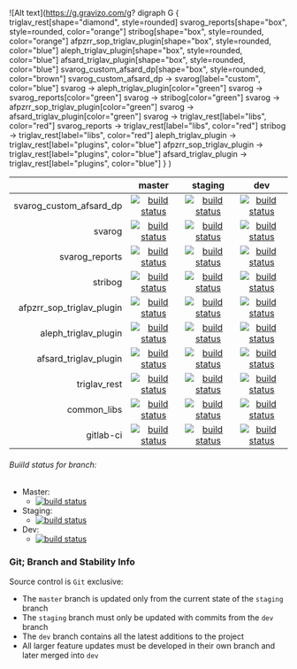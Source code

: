 ![Alt text](https://g.gravizo.com/g?
  digraph G {
    triglav_rest[shape="diamond", style=rounded]
    svarog_reports[shape="box", style=rounded, color="orange"]
    stribog[shape="box", style=rounded, color="orange"]
    afpzrr_sop_triglav_plugin[shape="box", style=rounded, color="blue"]
    aleph_triglav_plugin[shape="box", style=rounded, color="blue"]
    afsard_triglav_plugin[shape="box", style=rounded, color="blue"]
    svarog_custom_afsard_dp[shape="box", style=rounded, color="brown"]
    svarog_custom_afsard_dp -> svarog[label="custom", color="blue"]
    svarog -> aleph_triglav_plugin[color="green"]
    svarog -> svarog_reports[color="green"]
    svarog -> stribog[color="green"]
    svarog -> afpzrr_sop_triglav_plugin[color="green"]
    svarog -> afsard_triglav_plugin[color="green"]
    svarog -> triglav_rest[label="libs", color="red"]
    svarog_reports -> triglav_rest[label="libs", color="red"]
    stribog -> triglav_rest[label="libs", color="red"]
    aleph_triglav_plugin -> triglav_rest[label="plugins", color="blue"]
    afpzrr_sop_triglav_plugin -> triglav_rest[label="plugins", color="blue"]
    afsard_triglav_plugin -> triglav_rest[label="plugins", color="blue"]
  }
)

|                         | master|staging| dev   |
|--:                      |:-:    |:-:    |:-:    |
|svarog_custom_afsard_dp   |[![build status](https://gitlab.prtech.mk/prtech/svarog_custom_afsard_dp/badges/master/build.svg)](https://gitlab.prtech.mk/prtech/svarog_custom_afsard_dp/commits/master)     | [![build status](https://gitlab.prtech.mk/prtech/svarog_custom_afsard_dp/badges/staging/build.svg)](https://gitlab.prtech.mk/prtech/svarog_custom_afsard_dp/commits/staging)     | [![build status](https://gitlab.prtech.mk/prtech/svarog_custom_afsard_dp/badges/dev/build.svg)](https://gitlab.prtech.mk/prtech/svarog_custom_afsard_dp/commits/dev)     |
|svarog                    |[![build status](https://gitlab.prtech.mk/prtech/svarog/badges/master/build.svg)](https://gitlab.prtech.mk/prtech/svarog/commits/master)                                       | [![build status](https://gitlab.prtech.mk/prtech/svarog/badges/staging/build.svg)](https://gitlab.prtech.mk/prtech/svarog/commits/staging)                                       | [![build status](https://gitlab.prtech.mk/prtech/svarog/badges/dev/build.svg)](https://gitlab.prtech.mk/prtech/svarog/commits/dev)                                       |
|svarog_reports            |[![build status](https://gitlab.prtech.mk/prtech/svarog_reports/badges/master/build.svg)](https://gitlab.prtech.mk/prtech/svarog_reports/commits/master)                       | [![build status](https://gitlab.prtech.mk/prtech/svarog_reports/badges/staging/build.svg)](https://gitlab.prtech.mk/prtech/svarog_reports/commits/staging)                       | [![build status](https://gitlab.prtech.mk/prtech/svarog_reports/badges/dev/build.svg)](https://gitlab.prtech.mk/prtech/svarog_reports/commits/dev)                       |
|stribog                   |[![build status](https://gitlab.prtech.mk/prtech/stribog/badges/master/build.svg)](https://gitlab.prtech.mk/prtech/stribog/commits/master)                                     | [![build status](https://gitlab.prtech.mk/prtech/stribog/badges/staging/build.svg)](https://gitlab.prtech.mk/prtech/stribog/commits/staging)                                     | [![build status](https://gitlab.prtech.mk/prtech/stribog/badges/dev/build.svg)](https://gitlab.prtech.mk/prtech/stribog/commits/dev)                                     |
|afpzrr_sop_triglav_plugin |[![build status](https://gitlab.prtech.mk/prtech/afpzrr_sop_triglav_plugin/badges/master/build.svg)](https://gitlab.prtech.mk/prtech/afpzrr_sop_triglav_plugin/commits/master) | [![build status](https://gitlab.prtech.mk/prtech/afpzrr_sop_triglav_plugin/badges/staging/build.svg)](https://gitlab.prtech.mk/prtech/afpzrr_sop_triglav_plugin/commits/staging) | [![build status](https://gitlab.prtech.mk/prtech/afpzrr_sop_triglav_plugin/badges/dev/build.svg)](https://gitlab.prtech.mk/prtech/afpzrr_sop_triglav_plugin/commits/dev) |
|aleph_triglav_plugin      |[![build status](https://gitlab.prtech.mk/prtech/aleph_triglav_plugin/badges/master/build.svg)](https://gitlab.prtech.mk/prtech/aleph_triglav_plugin/commits/master)           | [![build status](https://gitlab.prtech.mk/prtech/aleph_triglav_plugin/badges/staging/build.svg)](https://gitlab.prtech.mk/prtech/aleph_triglav_plugin/commits/staging)           | [![build status](https://gitlab.prtech.mk/prtech/aleph_triglav_plugin/badges/dev/build.svg)](https://gitlab.prtech.mk/prtech/aleph_triglav_plugin/commits/dev)           |
|afsard_triglav_plugin     |[![build status](https://gitlab.prtech.mk/prtech/afsard_triglav_plugin/badges/master/build.svg)](https://gitlab.prtech.mk/prtech/afsard_triglav_plugin/commits/master)         | [![build status](https://gitlab.prtech.mk/prtech/afsard_triglav_plugin/badges/staging/build.svg)](https://gitlab.prtech.mk/prtech/afsard_triglav_plugin/commits/staging)         | [![build status](https://gitlab.prtech.mk/prtech/afsard_triglav_plugin/badges/dev/build.svg)](https://gitlab.prtech.mk/prtech/afsard_triglav_plugin/commits/dev)         |
|triglav_rest              |[![build status](https://gitlab.prtech.mk/prtech/triglav_rest/badges/master/build.svg)](https://gitlab.prtech.mk/prtech/triglav_rest/commits/master)                           | [![build status](https://gitlab.prtech.mk/prtech/triglav_rest/badges/staging/build.svg)](https://gitlab.prtech.mk/prtech/triglav_rest/commits/staging)                           | [![build status](https://gitlab.prtech.mk/prtech/triglav_rest/badges/dev/build.svg)](https://gitlab.prtech.mk/prtech/triglav_rest/commits/dev)                           |
|common_libs               |[![build status](https://gitlab.prtech.mk/prtech/common_libs/badges/master/build.svg)](https://gitlab.prtech.mk/prtech/common_libs/commits/master)                             | [![build status](https://gitlab.prtech.mk/prtech/common_libs/badges/staging/build.svg)](https://gitlab.prtech.mk/prtech/common_libs/commits/staging)                             | [![build status](https://gitlab.prtech.mk/prtech/common_libs/badges/dev/build.svg)](https://gitlab.prtech.mk/prtech/common_libs/commits/dev)                             |
|gitlab-ci                 |[![build status](https://gitlab.prtech.mk/prtech/gitlab-ci/badges/master/build.svg)](https://gitlab.prtech.mk/prtech/gitlab-ci/commits/master)                                 | [![build status](https://gitlab.prtech.mk/prtech/gitlab-ci/badges/staging/build.svg)](https://gitlab.prtech.mk/prtech/gitlab-ci/commits/staging)                                 | [![build status](https://gitlab.prtech.mk/prtech/gitlab-ci/badges/dev/build.svg)](https://gitlab.prtech.mk/prtech/gitlab-ci/commits/dev)                                 |


###### Buiild status for branch:
 - Master:
   - [![build status](https://gitlab.prtech.mk/prtech/common_libs/badges/master/build.svg)](https://gitlab.prtech.mk/prtech/common_libs/commits/master)
 - Staging:
   - [![build status](https://gitlab.prtech.mk/prtech/common_libs/badges/staging/build.svg)](https://gitlab.prtech.mk/prtech/common_libs/commits/staging)
 - Dev:
   - [![build status](https://gitlab.prtech.mk/prtech/common_libs/badges/dev/build.svg)](https://gitlab.prtech.mk/prtech/common_libs/commits/dev)

### Git; Branch and Stability Info
Source control is `Git` exclusive:

* The `master` branch is updated only from the current state of the `staging` branch
* The `staging` branch must only be updated with commits from the `dev` branch
* The `dev` branch contains all the latest additions to the project
* All larger feature updates must be developed in their own branch and later merged into `dev`